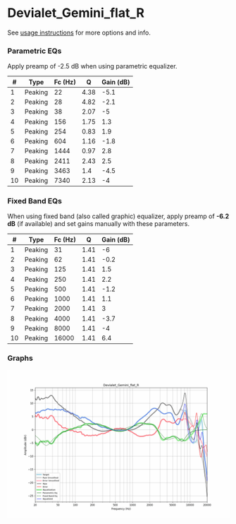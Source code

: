 # Devialet_Gemini_flat_R
See [usage instructions](https://github.com/jaakkopasanen/AutoEq#usage) for more options and info.

### Parametric EQs
Apply preamp of -2.5 dB when using parametric equalizer.

|   # | Type    |   Fc (Hz) |    Q |   Gain (dB) |
|-----|---------|-----------|------|-------------|
|   1 | Peaking |        22 | 4.38 |        -5.1 |
|   2 | Peaking |        28 | 4.82 |        -2.1 |
|   3 | Peaking |        38 | 2.07 |        -5   |
|   4 | Peaking |       156 | 1.75 |         1.3 |
|   5 | Peaking |       254 | 0.83 |         1.9 |
|   6 | Peaking |       604 | 1.16 |        -1.8 |
|   7 | Peaking |      1444 | 0.97 |         2.8 |
|   8 | Peaking |      2411 | 2.43 |         2.5 |
|   9 | Peaking |      3463 | 1.4  |        -4.5 |
|  10 | Peaking |      7340 | 2.13 |        -4   |

### Fixed Band EQs
When using fixed band (also called graphic) equalizer, apply preamp of **-6.2 dB** (if available) and set gains manually with these parameters.

|   # | Type    |   Fc (Hz) |    Q |   Gain (dB) |
|-----|---------|-----------|------|-------------|
|   1 | Peaking |        31 | 1.41 |        -6   |
|   2 | Peaking |        62 | 1.41 |        -0.2 |
|   3 | Peaking |       125 | 1.41 |         1.5 |
|   4 | Peaking |       250 | 1.41 |         2.2 |
|   5 | Peaking |       500 | 1.41 |        -1.2 |
|   6 | Peaking |      1000 | 1.41 |         1.1 |
|   7 | Peaking |      2000 | 1.41 |         3   |
|   8 | Peaking |      4000 | 1.41 |        -3.7 |
|   9 | Peaking |      8000 | 1.41 |        -4   |
|  10 | Peaking |     16000 | 1.41 |         6.4 |

### Graphs
![](./Devialet_Gemini_flat_R.png)
